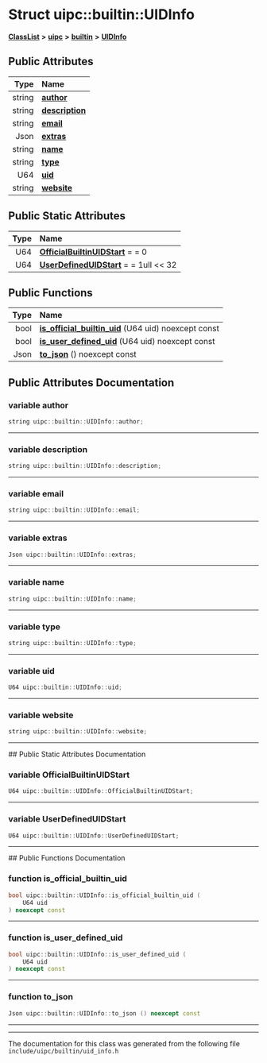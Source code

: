 

# Struct uipc::builtin::UIDInfo



[**ClassList**](annotated.md) **>** [**uipc**](namespaceuipc.md) **>** [**builtin**](namespaceuipc_1_1builtin.md) **>** [**UIDInfo**](structuipc_1_1builtin_1_1_u_i_d_info.md)


























## Public Attributes

| Type | Name |
| ---: | :--- |
|  string | [**author**](#variable-author)  <br> |
|  string | [**description**](#variable-description)  <br> |
|  string | [**email**](#variable-email)  <br> |
|  Json | [**extras**](#variable-extras)  <br> |
|  string | [**name**](#variable-name)  <br> |
|  string | [**type**](#variable-type)  <br> |
|  U64 | [**uid**](#variable-uid)  <br> |
|  string | [**website**](#variable-website)  <br> |


## Public Static Attributes

| Type | Name |
| ---: | :--- |
|  U64 | [**OfficialBuiltinUIDStart**](#variable-officialbuiltinuidstart)   = = 0<br> |
|  U64 | [**UserDefinedUIDStart**](#variable-userdefineduidstart)   = = 1ull &lt;&lt; 32<br> |














## Public Functions

| Type | Name |
| ---: | :--- |
|  bool | [**is\_official\_builtin\_uid**](#function-is_official_builtin_uid) (U64 uid) noexcept const<br> |
|  bool | [**is\_user\_defined\_uid**](#function-is_user_defined_uid) (U64 uid) noexcept const<br> |
|  Json | [**to\_json**](#function-to_json) () noexcept const<br> |




























## Public Attributes Documentation




### variable author 

```C++
string uipc::builtin::UIDInfo::author;
```




<hr>



### variable description 

```C++
string uipc::builtin::UIDInfo::description;
```




<hr>



### variable email 

```C++
string uipc::builtin::UIDInfo::email;
```




<hr>



### variable extras 

```C++
Json uipc::builtin::UIDInfo::extras;
```




<hr>



### variable name 

```C++
string uipc::builtin::UIDInfo::name;
```




<hr>



### variable type 

```C++
string uipc::builtin::UIDInfo::type;
```




<hr>



### variable uid 

```C++
U64 uipc::builtin::UIDInfo::uid;
```




<hr>



### variable website 

```C++
string uipc::builtin::UIDInfo::website;
```




<hr>
## Public Static Attributes Documentation




### variable OfficialBuiltinUIDStart 

```C++
U64 uipc::builtin::UIDInfo::OfficialBuiltinUIDStart;
```




<hr>



### variable UserDefinedUIDStart 

```C++
U64 uipc::builtin::UIDInfo::UserDefinedUIDStart;
```




<hr>
## Public Functions Documentation




### function is\_official\_builtin\_uid 

```C++
bool uipc::builtin::UIDInfo::is_official_builtin_uid (
    U64 uid
) noexcept const
```




<hr>



### function is\_user\_defined\_uid 

```C++
bool uipc::builtin::UIDInfo::is_user_defined_uid (
    U64 uid
) noexcept const
```




<hr>



### function to\_json 

```C++
Json uipc::builtin::UIDInfo::to_json () noexcept const
```




<hr>

------------------------------
The documentation for this class was generated from the following file `include/uipc/builtin/uid_info.h`


